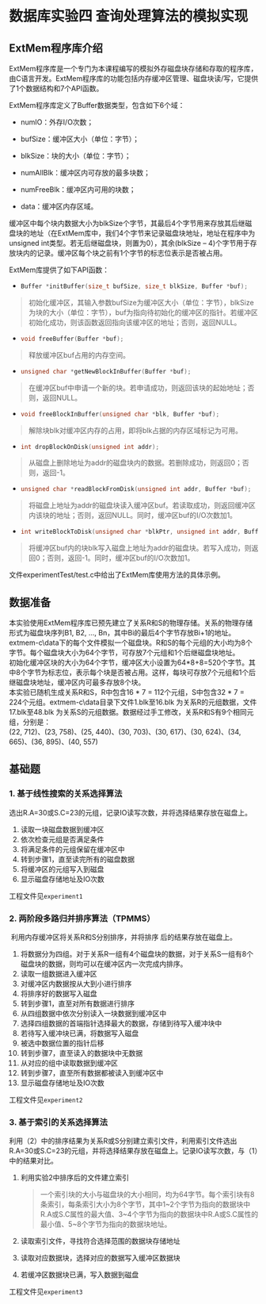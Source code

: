 # 数据库实验四 查询处理算法的模拟实现

## ExtMem程序库介绍

ExtMem程序库是一个专门为本课程编写的模拟外存磁盘块存储和存取的程序库，由C语言开发。ExtMem程序库的功能包括内存缓冲区管理、磁盘块读/写，它提供了1个数据结构和7个API函数。

ExtMem程序库定义了Buffer数据类型，包含如下6个域：

* numIO：外存I/O次数；  

* bufSize：缓冲区大小（单位：字节）；

* blkSize：块的大小（单位：字节）；

* numAllBlk：缓冲区内可存放的最多块数；

* numFreeBlk：缓冲区内可用的块数；

* data：缓冲区内存区域。

缓冲区中每个块内数据大小为blkSize个字节，其最后4个字节用来存放其后继磁盘块的地址（在ExtMem库中，我们4个字节来记录磁盘块地址，地址在程序中为unsigned int类型。若无后继磁盘块，则置为0），其余(blkSize – 4)个字节用于存放块内的记录。缓冲区每个块之前有1个字节的标志位表示是否被占用。

ExtMem库提供了如下API函数：

* ```c
  Buffer *initBuffer(size_t bufSize, size_t blkSize, Buffer *buf);
  ```

> 初始化缓冲区，其输入参数bufSize为缓冲区大小（单位：字节），blkSize为块的大小（单位：字节），buf为指向待初始化的缓冲区的指针。若缓冲区初始化成功，则该函数返回指向该缓冲区的地址；否则，返回NULL。

* ```c
  void freeBuffer(Buffer *buf);
  ```

> 释放缓冲区buf占用的内存空间。

* ```c
  unsigned char *getNewBlockInBuffer(Buffer *buf);
  ```

> 在缓冲区buf中申请一个新的块。若申请成功，则返回该块的起始地址；否则，返回NULL。

* ```c
  void freeBlockInBuffer(unsigned char *blk, Buffer *buf);
  ```

> 解除块blk对缓冲区内存的占用，即将blk占据的内存区域标记为可用。

* ```c
  int dropBlockOnDisk(unsigned int addr);
  ```

> 从磁盘上删除地址为addr的磁盘块内的数据。若删除成功，则返回0；否则，返回-1。

* ```c
  unsigned char *readBlockFromDisk(unsigned int addr, Buffer *buf);
  ```

> 将磁盘上地址为addr的磁盘块读入缓冲区buf。若读取成功，则返回缓冲区内该块的地址；否则，返回NULL。同时，缓冲区buf的I/O次数加1。

* ```c
  int writeBlockToDisk(unsigned char *blkPtr, unsigned int addr, Buffer *buf);
  ```

> 将缓冲区buf内的块blk写入磁盘上地址为addr的磁盘块。若写入成功，则返回0；否则，返回-1。同时，缓冲区buf的I/O次数加1。

文件experimentTest/test.c中给出了ExtMem库使用方法的具体示例。

## 数据准备

本实验使用ExtMem程序库已预先建立了关系R和S的物理存储。关系的物理存储形式为磁盘块序列B1, B2, …, Bn，其中Bi的最后4个字节存放Bi+1的地址。  
extmem-c\data下的每个文件模拟一个磁盘块。R和S的每个元组的大小均为8个字节。每个磁盘块大小为64个字节，可存放7个元组和1个后继磁盘块地址。  
初始化缓冲区块的大小为64个字节，缓冲区大小设置为64*8+8=520个字节。其中8个字节为标志位，表示每个块是否被占用。这样，每块可存放7个元组和1个后继磁盘块地址，缓冲区内可最多存放8个块。  
本实验已随机生成关系R和S，R中包含16 * 7 = 112个元组，S中包含32 * 7 = 224个元组。extmem-c\data目录下文件1.blk至16.blk 为关系R的元组数据，文件17.blk至48.blk 为关系S的元组数据。数据经过手工修改，关系R和S有9个相同元组，分别是：  
(22, 712)、(23, 758)、(25, 440)、(30, 703)、(30, 617)、(30, 624)、(34, 665)、(36, 895)、(40, 557)

## 基础题

### 1. 基于线性搜索的关系选择算法

​		选出R.A=30或S.C=23的元组，记录IO读写次数，并将选择结果存放在磁盘上。

1. 读取一块磁盘数据到缓冲区
2. 依次检查元组是否满足条件
3. 将满足条件的元组保留在缓冲区中
4. 转到步骤1，直至读完所有的磁盘数据
5. 将缓冲区的元组写入到磁盘
6. 显示磁盘存储地址及IO次数

工程文件见`experiment1`

### 2. 两阶段多路归并排序算法（TPMMS）

​		利用内存缓冲区将关系R和S分别排序，并将排序 后的结果存放在磁盘上。

1. 将数据分为四组。对于关系R一组有4个磁盘块的数据，对于关系S一组有8个磁盘块的数据，则均可以在缓冲区内一次完成内排序。
2. 读取一组数据进入缓冲区
3. 对缓冲区内数据按从大到小进行排序
4. 将排序好的数据写入磁盘
5. 转到步骤1，直至对所有数据进行排序
6. 从四组数据中依次分别读入一块数据到缓冲区中
7. 选择四组数据的首端指针选择最大的数据，存储到待写入缓冲块中
8. 若待写入缓冲块已满，将数据写入磁盘
9. 被选中数据位置的指针后移
10. 转到步骤7，直至读入的数据块中无数据
11. 从对应的组中读取数据到缓冲区
12. 转到步骤7，直至所有数据都被读入到缓冲区中
13. 显示磁盘存储地址及IO次数

工程文件见`experiment2`

### 3. 基于索引的关系选择算法

​		利用（2）中的排序结果为关系R或S分别建立索引文件，利用索引文件选出R.A=30或S.C=23的元组，并将选择结果存放在磁盘上。记录IO读写次数，与（1）中的结果对比。

1. 利用实验2中排序后的文件建立索引

   > ​		一个索引块的大小与磁盘块的大小相同，均为64字节。每个索引块有8条索引，每条索引大小为8个字节，其中1~2个字节为指向的数据块中R.A或S.C属性的最大值、3~4个字节为指向的数据块中R.A或S.C属性的最小值、5~8个字节为指向的数据块地址。

2. 读取索引文件，寻找符合选择范围的数据块存储地址
3. 读取对应数据块，选择对应的数据写入缓冲区数据块
4. 若缓冲区数据块已满，写入数据到磁盘

工程文件见`experiment3`
